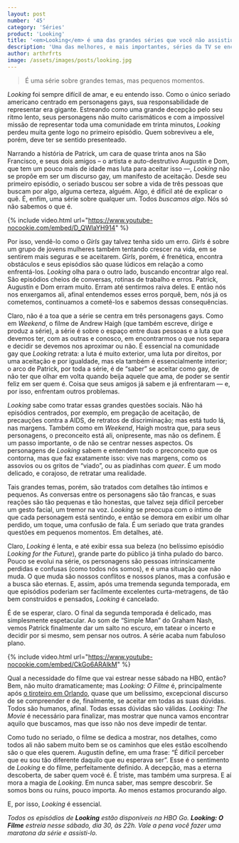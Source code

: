 ```yaml
---
layout: post
number: '45'
category: 'Séries'
product: 'Looking'
title: '<em>Looking</em> é uma das grandes séries que você não assistiu'
description: 'Uma das melhores, e mais importantes, séries da TV se encerra nesse sábado com um grande filme.'
author: arthrfrts
image: /assets/images/posts/looking.jpg
---
```


> É uma série sobre grandes temas, mas pequenos momentos.

_Looking_ foi sempre difícil de amar, e eu entendo isso. Como o único seriado americano centrado em personagens gays, sua responsabilidade de representar era gigante. Estreando como uma grande decepção pelo seu ritmo lento, seus personagens não muito carismáticos e com a impossível missão de representar toda uma comunidade em trinta minutos, _Looking_ perdeu muita gente logo no primeiro episódio. Quem sobreviveu a ele, porém, deve ter se sentido presenteado.

Narrando a história de Patrick, um cara de quase trinta anos na São Francisco, e seus dois amigos – o artista e auto-destrutivo Augustín e Dom, que tem um pouco mais de idade mas luta para aceitar isso —, _Looking_ não se propõe em ser um discurso gay, um manifesto de aceitação. Desde seu primeiro episódio, o seriado buscou ser sobre a vida de três pessoas que buscam por algo, alguma certeza, alguém. Algo, é difícil até de explicar o quê. É, enfim, uma série sobre qualquer um. Todos _buscamos algo_. Nós só não sabemos o que é.

{% include video.html url="https://www.youtube-nocookie.com/embed/D_QWlaYH914" %}

Por isso, vendê-lo como o _Girls_ gay talvez tenha sido um erro. _Girls_ é sobre um grupo de jovens mulheres também tentando crescer na vida, em se sentirem mais seguras e se aceitarem.  _Girls_, porém, é frenética, encontra obstáculos e seus episódios são quase lúdicos em relação a como enfrentá-los. _Looking_ olha para o outro lado, buscando encontrar algo real. São episódios cheios de conversas, rotinas de trabalho e erros. Patrick, Augustín e Dom erram muito. Erram até sentirmos raiva deles. E então nós nos enxergamos ali, afinal entendemos esses erros porquê, bem, nós já os cometemos, continuamos a cometê-los e sabemos dessas consequências.

Claro, não é a toa que a série se centra em três personagens gays. Como em _Weekend_, o filme de Andrew Haigh (que também escreve, dirige e produz a série), a série é sobre o espaço entre duas pessoas e a luta que devemos ter, com as outras e conosco, em encontrarmos o que nos separa e decidir se devemos nos aproximar ou não. É essencial na comunidade gay que _Looking_ retrata: a luta é muito exterior, uma luta por direitos, por uma aceitação e por igualdade, mas ela também é essencialmente interior; o arco de Patrick, por toda a série, é de “saber” se aceitar como gay, de não ter que olhar em volta quando beija aquele que ama, de poder se sentir feliz em ser quem é. Coisa que seus amigos já sabem e já enfrentaram — e, por isso, enfrentam outros problemas.

_Looking_ sabe como tratar essas grandes questões sociais. Não há episódios centrados, por exemplo, em pregação de aceitação, de precauções contra a AIDS, de retratos de discriminação; mas está tudo lá, nas margens. Também como em _Weekend_, Haigh mostra que, para seus personagens, o preconceito está ali, onipresente, mas não os definem. É um passo importante, o de não se centrar nesses aspectos. Os personagens de _Looking_ sabem e entendem todo o preconceito que os contorna, mas que faz exatamente isso: vive nas margens, como os assovios ou os gritos de “viado”, ou as piadinhas com _queer_. É um modo delicado, e corajoso, de retratar uma realidade.

Tais grandes temas, porém, são tratados com detalhes tão íntimos e pequenos. As conversas entre os personagens são tão francas, e suas reações são tão pequenas e tão honestas, que talvez seja difícil perceber um gesto facial, um tremor na voz. _Looking_ se preocupa com o íntimo de que cada personagem está sentindo, e então se demora em exibir um olhar perdido, um toque, uma confusão de fala. É um seriado que trata grandes questões em pequenos momentos. Em detalhes, até.

Claro, _Looking_ é lenta, e até exibir essa sua beleza (no belíssimo episódio _Looking for the Future_), grande parte do público já tinha pulado do barco. Pouco se evolui na série, os personagens são pessoas intrinsicamente perdidas e confusas (como todos nós somos), e é uma situação que não muda. O que muda são nossos conflitos e nossos planos, mas a confusão e a busca são eternas. E, assim, após uma tremenda segunda temporada, em que episódios poderiam ser facilmente excelentes curta-metragens, de tão bem construídos e pensados, _Looking_ é cancelado.

É de se esperar, claro. O final da segunda temporada é delicado, mas simplesmente espetacular. Ao som de “Simple Man” do Graham Nash, vemos Patrick finalmente dar um salto no escuro, em tatear o incerto e decidir por si mesmo, sem pensar nos outros. A série acaba num fabuloso plano.

{% include video.html url="https://www.youtube-nocookie.com/embed/CkGo6ARAlkM" %}

Qual a necessidade do filme que vai estrear nesse sábado na HBO, então? Bem, não muito dramaticamente; mas _Looking: O Filme_ é, principalmente após [o tiroteiro em Orlando](https://en.wikipedia.org/wiki/2016_Orlando_nightclub_shooting), quase que um  belíssimo, excepcional discurso de se compreender e de, finalmente, se aceitar em todas as suas dúvidas. Todos são humanos, afinal. Todas essas dúvidas são válidas. _Looking: The Movie_ é necessário para finalizar, mas mostrar que nunca vamos encontrar aquilo que buscamos, mas que isso não nos deve impedir de tentar.

Como tudo no seriado, o filme se dedica a mostrar, nos detalhes, como todos ali não sabem muito bem se os caminhos que eles estão escolhendo são o que eles querem. Augustín define, em uma frase: “É difícil perceber que eu sou tão diferente daquilo que eu esperava ser”. Esse é o sentimento de _Looking_ e do filme, perfeitamente definido. A decepção, mas a eterna descoberta, de saber quem você é. É triste, mas também uma surpresa. E aí mora a magia de _Looking_. Em nunca saber, mas sempre descobrir. Se somos bons ou ruins, pouco importa. Ao menos estamos procurando algo.

E, por isso, _Looking_ é essencial.

_Todos os episódios de **Looking** estão disponíveis na HBO Go. **Looking: O Filme** estreia nesse sábado, dia 30, às 22h. Vale a pena você fazer uma maratona da série e assisti-lo._
